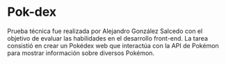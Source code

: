 # Pok-dex
Prueba técnica fue realizada por Alejandro González Salcedo con el objetivo de evaluar las habilidades en el desarrollo front-end. La tarea consistió en crear un Pokédex web que interactúa con la API de Pokémon para mostrar información sobre diversos Pokémon.
